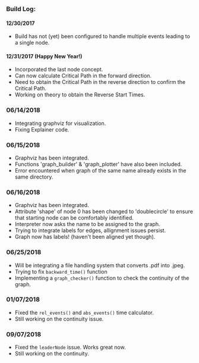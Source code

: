 ### Build Log:

#### 12/30/2017
- Build has not (yet) been configured to handle multiple events leading to a single node.

#### 12/31/2017 (Happy New Year!)
- Incorporated the last node concept.
- Can now calculate Critical Path in the forward direction.
- Need to obtain the Critical Path in the reverse direction to confirm the Critical Path.
- Working on theory to obtain the Reverse Start Times.

### 06/14/2018
- Integrating graphviz for visualization.
- Fixing Explainer code.

### 06/15/2018
- Graphviz has been integrated.
- Functions 'graph_builder' & 'graph_plotter' have also been included.
- Error encountered when graph of the same name already exists in the same directory.


### 06/16/2018
- Graphviz has been integrated.
- Attribute 'shape' of node 0 has been changed to 'doublecircle' to ensure that starting node can be comfortably identified.
- Interpreter now asks the name to be assigned to the graph.
- Trying to integrate labels for edges, allignment issues persist.
- Graph now has labels! (haven't been aligned yet though).

### 06/25/2018
- Will be integrating a file handling system that converts .pdf into .jpeg.
- Trying to fix ```backward_time()``` function
- Implementing a ```graph_checker()``` function to check the continuity of the graph.

### 01/07/2018
- Fixed the ```rel_events()``` and ```abs_events()``` time calculator.
- Still working on the continuity issue.

### 09/07/2018
- Fixed the ```leaderNode``` issue. Works great now.
- Still working on the continuity.